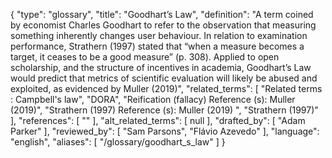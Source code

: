 {
    "type": "glossary",
    "title": "Goodhart’s Law",
    "definition": "A term coined by economist Charles Goodhart to refer to the observation that measuring something inherently changes user behaviour. In relation to examination performance, Strathern (1997) stated that “when a measure becomes a target, it ceases to be a good measure” (p. 308). Applied to open scholarship, and the structure of incentives in academia, Goodhart’s Law would predict that metrics of scientific evaluation will likely be abused and exploited, as evidenced by Muller (2019)",
    "related_terms": [
        "Related terms : Campbell's law",
        "DORA",
        "Reification (fallacy) Reference (s): Muller (2019)",
        "Strathern (1997) Reference (s):  Muller (2019) ",
        "Strathern (1997)"
    ],
    "references": [
        ""
    ],
    "alt_related_terms": [
        null
    ],
    "drafted_by": [
        "Adam Parker"
    ],
    "reviewed_by": [
        "Sam Parsons",
        "Flávio Azevedo"
    ],
    "language": "english",
    "aliases": [
        "/glossary/goodhart_s_law"
    ]
}